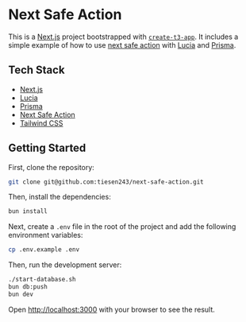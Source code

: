 # Next Safe Action

This is a [Next.js](https://nextjs.org) project bootstrapped with [`create-t3-app`](https://create.t3.gg/). It includes a simple example of how to use [next safe action](https://next-safe-action.dev) with [Lucia](https://lucia-auth.com) and [Prisma](https://prisma.io).

## Tech Stack

- [Next.js](https://nextjs.org)
- [Lucia](https://lucia-auth.com)
- [Prisma](https://prisma.io)
- [Next Safe Action](https://next-safe-action.dev)
- [Tailwind CSS](https://tailwindcss.com)

## Getting Started

First, clone the repository:

```bash
git clone git@github.com:tiesen243/next-safe-action.git
```

Then, install the dependencies:

```bash
bun install
```

Next, create a `.env` file in the root of the project and add the following environment variables:

```bash
cp .env.example .env
```

Then, run the development server:

```bash
./start-database.sh
bun db:push
bun dev
```

Open [http://localhost:3000](http://localhost:3000) with your browser to see the result.
